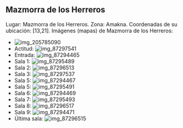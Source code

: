 ## Mazmorra de los Herreros
Lugar: Mazmorra de los Herreros.
Zona: Amakna.
Coordenadas de su ubicación: [13,21].
Imágenes (mapas) de Mazmorra de los Herreros:
- ![img_205785090](https://media.discordapp.net/attachments/1115311447145193482/1115347821697191956/205785090.jpg)
- Actitud: ![img_87297541](https://media.discordapp.net/attachments/1115311447145193482/1115367908852383824/87297541.jpg)
- Entrada: ![img_87294465](https://media.discordapp.net/attachments/1115311447145193482/1115367851960836217/87294465.jpg)
- Sala 1: ![img_87295489](https://media.discordapp.net/attachments/1115311447145193482/1115367877046960128/87295489.jpg)
- Sala 2: ![img_87296513](https://media.discordapp.net/attachments/1115311447145193482/1115367899704594572/87296513.jpg)
- Sala 3: ![img_87297537](https://media.discordapp.net/attachments/1115311447145193482/1115367905652134068/87297537.jpg)
- Sala 5: ![img_87294467](https://media.discordapp.net/attachments/1115311447145193482/1115367872152215682/87294467.jpg)
- Sala 5: ![img_87295491](https://media.discordapp.net/attachments/1115311447145193482/1115367878762438697/87295491.jpg)
- Sala 6: ![img_87294469](https://media.discordapp.net/attachments/1115311447145193482/1115367873997721680/87294469.jpg)
- Sala 7: ![img_87295493](https://media.discordapp.net/attachments/1115311447145193482/1115367880431783946/87295493.jpg)
- Sala 8: ![img_87296517](https://media.discordapp.net/attachments/1115311447145193482/1115367904280588308/87296517.jpg)
- Sala 9: ![img_87294471](https://media.discordapp.net/attachments/1115311447145193482/1115367875662860461/87294471.jpg)
- Última sala: ![img_87296515](https://media.discordapp.net/attachments/1115311447145193482/1115367902648995931/87296515.jpg)
